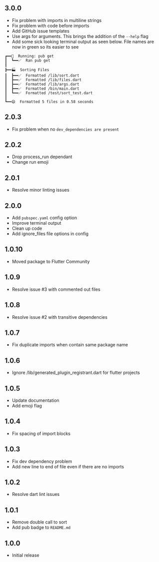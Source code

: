 ## 3.0.0

- Fix problem with imports in multiline strings
- Fix problem with code before imports
- Add GitHub issue templates
- Use args for arguments. This brings the addition of the `--help` flag
- Add some sick looking terminal output as seen below. File names are now in green so its easier to see

```
┏━━🏃‍  Running: pub get
┃  ┗━━✅  Ran pub get
┃
┣━━🏭  Sorting Files
┃  ┣━━✅  Formatted /lib/sort.dart
┃  ┣━━✅  Formatted /lib/files.dart
┃  ┣━━✅  Formatted /lib/args.dart
┃  ┣━━✅  Formatted /bin/main.dart
┃  ┗━━✅  Formatted /test/sort_test.dart
┃
┗━━😄  Formatted 5 files in 0.58 seconds
```

## 2.0.3

- Fix problem when no `dev_dependencies are present`

## 2.0.2

- Drop process_run dependant
- Change run emoji

## 2.0.1

- Resolve minor linting issues

## 2.0.0

- Add `pubspec.yaml` config option
- Improve terminal output
- Clean up code
- Add ignore_files file options in config

## 1.0.10

- Moved package to Flutter Community

## 1.0.9

- Resolve issue #3 with commented out files

## 1.0.8

- Resolve issue #2 with transitive dependencies

## 1.0.7

- Fix duplicate imports when contain same package name

## 1.0.6

- Ignore /lib/generated_plugin_registrant.dart for flutter projects

## 1.0.5

- Update documentation
- Add emoji flag

## 1.0.4

- Fix spacing of import blocks

## 1.0.3

- Fix dev dependency problem
- Add new line to end of file even if there are no imports

## 1.0.2

- Resolve dart lint issues

## 1.0.1

- Remove double call to sort
- Add pub badge to `README.md`

## 1.0.0

- Initial release
